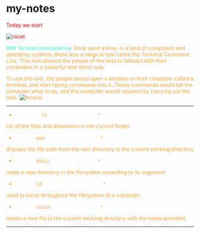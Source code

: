 # my-notes
<font color="red">Today we start<font>



![rocet](https://i.gifer.com/D4a.gif)

<font color="33FFC4" />
### Termial command line
<font color="FFA533" />
Once upon a time, in a land of computers and operating systems, there was a magical tool called the Terminal Command Line. This tool allowed the people of the land to interact with their computers in a powerful and direct way.

To use this tool, the people would open a window on their computer called a terminal, and start typing commands into it. These commands would tell the computer what to do, and the computer would respond by carrying out the task.
![termial](https://w7.pngwing.com/pngs/247/392/png-transparent-computer-terminal-gnome-terminal-computer-icons-terminal-emulator-gnome-template-electronics-cartoon.png)

* * * * * * * * * * * * * * * * * * *
*               ls                   *
 list all the files and directories in the current folder      
*             pwd                     *
displays the file path from the root directory to the current working directory
*             mkdir                  *
make a new directory in the filesystem according to its argument
*             cd                       *
used to move throughout the filesystem of a computer. 
*             touch                   *
reates a new file in the current working directory with the name provided.
* * * * * * * * * * * * * * * * * * *

